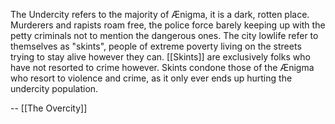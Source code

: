 The Undercity refers to the majority of Ænigma, it is a dark, rotten place.
Murderers and rapists roam free, the police force barely keeping up with the petty criminals not to mention the dangerous ones.
The city lowlife refer to themselves as "skints", people of extreme poverty living on the streets trying to stay alive however they can.
[[Skints]] are exclusively folks who have not resorted to crime however. Skints condone those of the Ænigma who resort to violence and crime, as it only ever ends up hurting the undercity population.

-- [[The Overcity]]